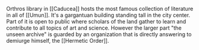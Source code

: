 Orthros library in [[Caducea]] hosts the most famous collection of literature in all of [[Umun]]. It's a gargantuan building standing tall in the city center. Part of it is open to public where scholars of the land gather to learn and contribute to all topics of art and science. However the larger part 
"the unseen archive" is guarded by an organization that is directly answering to demiurge himself, the [[Hermetic Order]].